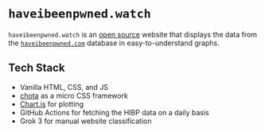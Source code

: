 # `haveibeenpwned.watch`

`haveibeenpwned.watch` is an [open source](https://github.com/iosifache/haveibeenpwned.watch) website that displays the data from the [`haveibeenpwned.com`](https://haveibeenpwned.com) database in easy-to-understand graphs.

## Tech Stack

- Vanilla HTML, CSS, and JS
- [chota](https://jenil.github.io/chota/) as a micro CSS framework
- [Chart.js](https://www.chartjs.org) for plotting
- GitHub Actions for fetching the HIBP data on a daily basis
- Grok 3 for manual website classification
